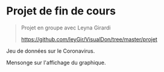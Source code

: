 # Projet de fin de cours

> Projet en groupe avec Leyna Girardi
>
> https://github.com/leyGir/VisualDon/tree/master/projet

Jeu de données sur le Coronavirus.

Mensonge sur l'affichage du graphique.